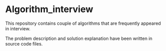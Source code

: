 # Algorithm_interview

This repository contains couple of algorithms that are frequently appeared in interview.

The problem description and solution explanation have been written in source code files.

